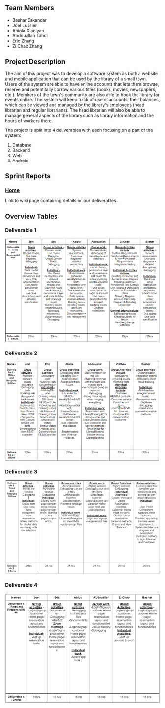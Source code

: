 ## Team Members
* Bashar Eskandar
* Joel Lussier
* Abiola Olaniyan
* Abdouallah Tahdi
* Eric Zhang
* Zi Chao Zhang

## Project Description
The aim of this project was to develop a software system as both a website and mobile application that can be used by the library of a small town. Users of the system are able to have online accounts that lets them browse, reserve and potentitally borrow various titles (books, movies, newspapers, etc.). Members of the town's community are also able to book the library for events online. The system will keep track of users' accounts, their balances, which can be viewed and managed by the library's employees (head librarian and regular librarians). The head librarian will also be able to manage general aspects of the library such as library information and the hours of workers there.

The project is split into 4 deliverables with each focusing on a part of the system:
1. Database
2. Backend
3. Web
4. Android

## Sprint Reports
### [Home](https://github.com/McGill-ECSE321-Fall2021/project-group-23/wiki)
Link to wiki page containing details on our deliverables.

## Overview Tables
### Deliverable 1
![Efforts](Documentation_Files/Efforts.PNG)
### Deliverable 2
![Efforts](Documentation_Files/EffortsD2.PNG)
### Deliverable 3
![Efforts](Documentation_Files/EffortsD3.PNG)
### Deliverable 4
![Efforts](Documentation_Files/EffortsD4.PNG)
